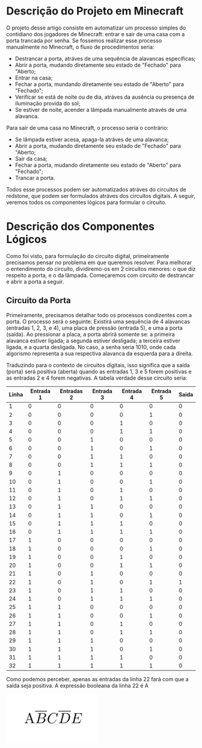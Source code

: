 # Descrição do Projeto em Minecraft

O projeto desse artigo consiste em automatizar um processo simples do contidiano dos jogadores de Minecraft: entrar e sair de uma casa com a porta trancada por senha. Se fossemos realizar esse processo manualmente no Minecraft, o fluxo de procedimentos seria:

- Destrancar a porta, atráves de uma sequência de alavancas específicas;
- Abrir a porta, mudando diretamente seu estado de "Fechado" para "Aberto;
- Entrar na casa;
- Fechar a porta, mundando diretamente seu estado de "Aberto" para "Fechado";
- Verificar se está de noite ou de dia, atráves da ausência ou presença de iluminação provida do sol;
- Se estiver de noite, acender a lâmpada manualmente através de uma alavanca.

Para sair de uma casa no Minecraft, o processo seria o contrário:

- Se lâmpada estiver acesa, apaga-la atráves de uma alavanca;
- Abrir a porta, mudando diretamente seu estado de "Fechado" para "Aberto;
- Sair da casa;
- Fechar a porta, mudando diretamente seu estado de "Aberto" para "Fechado";
- Trancar a porta.

Todos esse processos podem ser automatizados atráves do circuitos de redstone, que podem ser formulados atráves dos circuitos digitais. A seguir, veremos todos os componentes lógicos para formular o circuito.

# Descrição dos Componentes Lógicos

Como foi visto, para formulação do circuito digital, primeiramente precisamos pensar no problema em que queremos resolver. Para melhorar o entendimento do circuito, dividiremo-os em 2 circuitos menores: o que diz respeito a porta, e o da lâmpada. Começaremos com circuito de destrancar e abrir a porta a seguir.

## Circuito da Porta

Primeiramente, precisamos detalhar todo os processos condizentes com a porta. O processo será o seguinte: Existirá uma sequência de 4 alavancas (entradas 1, 2, 3, e 4), uma placa de pressão (entrada 5), e uma a porta (saída). Ao pressionar a placa, a porta abrirá somente se: a primeira alavanca estiver ligada; a segunda estiver desligada; a terceira estiver ligada, e a quarta desligada. No caso, a senha seria 1010, onde cada algorismo representa a sua respectiva alavanca da esquerda para a direita.

Traduzindo para o contexto de circuitos digitais, isso significa que a saída (porta) será positiva (aberta) quando as entradas 1, 3 e 5 forem positivas e as entradas 2 e 4 forem negativas. A tabela verdade desse circuito seria:

Linha | Entrada 1 | Entradas 2 | Entrada 3 | Entrada 4 | Entrada 5 | Saida
----------|----------|------------|-----------|-----------|-----------|------
1 | 0 | 0 | 0 | 0 | 0 | 0
2 | 0 | 0 | 0 | 0 | 1 | 0
3 | 0 | 0 | 0 | 1 | 0 | 0
4 | 0 | 0 | 0 | 1 | 1 | 0
5 | 0 | 0 | 1 | 0 | 0 | 0
6 | 0 | 0 | 1 | 0 | 1 | 0 
7 | 0 | 0 | 1 | 1 | 0 | 0
8 | 0 | 0 | 1 | 1 | 1 | 0
9 | 0 | 1 | 0 | 0 | 0 | 0
10 | 0 | 1 | 0 | 0 | 1 | 0
11 | 0 | 1 | 0 | 1 | 0 | 0
12 | 0 | 1 | 0 | 1 | 1 | 0
13 | 0 | 1 | 1 | 0 | 0 | 0
14 | 0 | 1 | 1 | 0 | 1 | 0
15 | 0 | 1 | 1 | 1 | 0 | 0
16 | 0 | 1 | 1 | 1 | 1 | 0
17 | 1 | 0 | 0 | 0 | 0 | 0
18 | 1 | 0 | 0 | 0 | 1 | 0
19 | 1 | 0 | 0 | 1 | 0 | 0
20 | 1 | 0 | 0 | 1 | 1 | 0
21 | 1 | 0 | 1 | 0 | 0 | 0
22 | 1 | 0 | 1 | 0 | 1 | 1
23 | 1 | 0 | 1 | 1 | 0 | 0
24 | 1 | 0 | 1 | 1 | 1 | 0
25 | 1 | 1 | 0 | 0 | 0 | 0
26 | 1 | 1 | 0 | 0 | 1 | 0
27 | 1 | 1 | 0 | 1 | 0 | 0
28 | 1 | 1 | 0 | 1 | 1 | 0
29 | 1 | 1 | 1 | 0 | 0 | 0
30 | 1 | 1 | 1 | 0 | 1 | 0
31 | 1 | 1 | 1 | 1 | 0 | 0
32 | 1 | 1 | 1 | 1 | 1 | 0

Como podemos perceber, apenas as entradas da linha 22 fará com que a saída seja positiva. A expressão booleana da linha 22 é A

![Expressão Booleana](images/expr_bool_project.jpeg)


